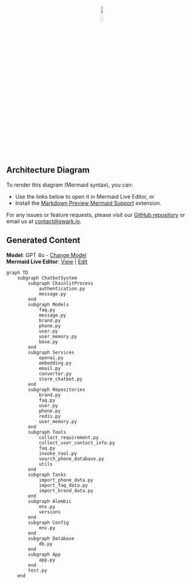 <p align="center">
<img src="https://raw.githubusercontent.com/swark-io/swark/refs/heads/main/assets/logo/swark-logo-dark-mode.png" width="10%" />
</p>

## Architecture Diagram

To render this diagram (Mermaid syntax), you can:
-   Use the links below to open it in Mermaid Live Editor, or
-   Install the [Markdown Preview Mermaid Support](https://marketplace.visualstudio.com/items?itemName=bierner.markdown-mermaid) extension.

For any issues or feature requests, please visit our [GitHub repository](https://github.com/swark-io/swark) or email us at contact@swark.io.

## Generated Content
**Model**: GPT 4o - [Change Model](vscode://settings/swark.languageModel)  
**Mermaid Live Editor**: [View](https://mermaid.live/view#pako:eNqNVE1P5DAM_SujnNH-gLmtmCsS2uFYqXITt7Vo4pC4I40Q_31NywqmCWxziz_fe3H8aiw7NEfThCFBHA9PpyYc9OS5Ww33I0jHcr5mQb_6tn4KE8ljYos5f0a8H5hlxCBkQYjDr3i9dXtNgAFv7BhcpcuDopw2xXt42VXx_XQJgiusceRQxs4ZU9XYevScrmVxyHs4nDFdSDW6TeaIAaioib5D5ygMFQ_QVFgthwsmqSDPwglbuz7jDph_MHImTaIt1LqItWeoSlhXO6GjvFvuOuQn5u1wWJ4mtNImfJkpodcprGi2xizNVEABvVDoeRdHChd-xla0d6k5QrJjuzBuHQgUI7KQFPoK-xtukJ833MhHTvKleoltjVDYP_qXBy0j6kB-TzqTZDfDGC5FcZ3DrL_9v8zuOfQ0_Fyvnnn6UPQ213V7WMS4WVExfp8mmD_HZvGYO-Mx6Rd0ujRfG6P7zWNjjofGOOxhnqQxbxo0R5UVTwTa1pujpBnvjK5DPl-D_XdPPA-jOfYwZXz7C716kFQ) | [Edit](https://mermaid.live/edit#pako:eNqNVE1P5DAM_SujnNH-gLmtmCsS2uFYqXITt7Vo4pC4I40Q_31NywqmCWxziz_fe3H8aiw7NEfThCFBHA9PpyYc9OS5Ww33I0jHcr5mQb_6tn4KE8ljYos5f0a8H5hlxCBkQYjDr3i9dXtNgAFv7BhcpcuDopw2xXt42VXx_XQJgiusceRQxs4ZU9XYevScrmVxyHs4nDFdSDW6TeaIAaioib5D5ygMFQ_QVFgthwsmqSDPwglbuz7jDph_MHImTaIt1LqItWeoSlhXO6GjvFvuOuQn5u1wWJ4mtNImfJkpodcprGi2xizNVEABvVDoeRdHChd-xla0d6k5QrJjuzBuHQgUI7KQFPoK-xtukJ833MhHTvKleoltjVDYP_qXBy0j6kB-TzqTZDfDGC5FcZ3DrL_9v8zuOfQ0_Fyvnnn6UPQ213V7WMS4WVExfp8mmD_HZvGYO-Mx6Rd0ujRfG6P7zWNjjofGOOxhnqQxbxo0R5UVTwTa1pujpBnvjK5DPl-D_XdPPA-jOfYwZXz7C716kFQ)

```mermaid
graph TD
    subgraph ChatbotSystem
        subgraph ChainlitProcess
            authentication.py
            message.py
        end
        subgraph Models
            faq.py
            message.py
            brand.py
            phone.py
            user.py
            user_memory.py
            base.py
        end
        subgraph Services
            openai.py
            embedding.py
            email.py
            converter.py
            store_chatbot.py
        end
        subgraph Repositories
            brand.py
            faq.py
            user.py
            phone.py
            redis.py
            user_memory.py
        end
        subgraph Tools
            collect_requirement.py
            collect_user_contact_info.py
            faq.py
            invoke_tool.py
            search_phone_database.py
            utils
        end
        subgraph Tasks
            import_phone_data.py
            import_faq_data.py
            import_brand_data.py
        end
        subgraph Alembic
            env.py
            versions
        end
        subgraph Config
            env.py
        end
        subgraph Database
            db.py
        end
        subgraph App
            app.py
        end
        test.py
    end
```
